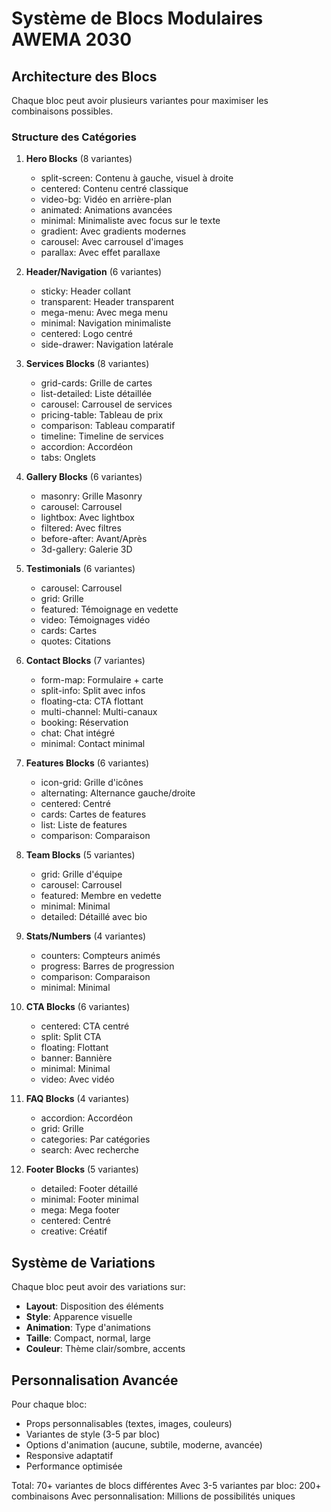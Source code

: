 # Système de Blocs Modulaires AWEMA 2030

## Architecture des Blocs

Chaque bloc peut avoir plusieurs variantes pour maximiser les combinaisons possibles.

### Structure des Catégories

1. **Hero Blocks** (8 variantes)
   - split-screen: Contenu à gauche, visuel à droite
   - centered: Contenu centré classique
   - video-bg: Vidéo en arrière-plan
   - animated: Animations avancées
   - minimal: Minimaliste avec focus sur le texte
   - gradient: Avec gradients modernes
   - carousel: Avec carrousel d'images
   - parallax: Avec effet parallaxe

2. **Header/Navigation** (6 variantes)
   - sticky: Header collant
   - transparent: Header transparent
   - mega-menu: Avec mega menu
   - minimal: Navigation minimaliste
   - centered: Logo centré
   - side-drawer: Navigation latérale

3. **Services Blocks** (8 variantes)
   - grid-cards: Grille de cartes
   - list-detailed: Liste détaillée
   - carousel: Carrousel de services
   - pricing-table: Tableau de prix
   - comparison: Tableau comparatif
   - timeline: Timeline de services
   - accordion: Accordéon
   - tabs: Onglets

4. **Gallery Blocks** (6 variantes)
   - masonry: Grille Masonry
   - carousel: Carrousel
   - lightbox: Avec lightbox
   - filtered: Avec filtres
   - before-after: Avant/Après
   - 3d-gallery: Galerie 3D

5. **Testimonials** (6 variantes)
   - carousel: Carrousel
   - grid: Grille
   - featured: Témoignage en vedette
   - video: Témoignages vidéo
   - cards: Cartes
   - quotes: Citations

6. **Contact Blocks** (7 variantes)
   - form-map: Formulaire + carte
   - split-info: Split avec infos
   - floating-cta: CTA flottant
   - multi-channel: Multi-canaux
   - booking: Réservation
   - chat: Chat intégré
   - minimal: Contact minimal

7. **Features Blocks** (6 variantes)
   - icon-grid: Grille d'icônes
   - alternating: Alternance gauche/droite
   - centered: Centré
   - cards: Cartes de features
   - list: Liste de features
   - comparison: Comparaison

8. **Team Blocks** (5 variantes)
   - grid: Grille d'équipe
   - carousel: Carrousel
   - featured: Membre en vedette
   - minimal: Minimal
   - detailed: Détaillé avec bio

9. **Stats/Numbers** (4 variantes)
   - counters: Compteurs animés
   - progress: Barres de progression
   - comparison: Comparaison
   - minimal: Minimal

10. **CTA Blocks** (6 variantes)
    - centered: CTA centré
    - split: Split CTA
    - floating: Flottant
    - banner: Bannière
    - minimal: Minimal
    - video: Avec vidéo

11. **FAQ Blocks** (4 variantes)
    - accordion: Accordéon
    - grid: Grille
    - categories: Par catégories
    - search: Avec recherche

12. **Footer Blocks** (5 variantes)
    - detailed: Footer détaillé
    - minimal: Footer minimal
    - mega: Mega footer
    - centered: Centré
    - creative: Créatif

## Système de Variations

Chaque bloc peut avoir des variations sur:
- **Layout**: Disposition des éléments
- **Style**: Apparence visuelle
- **Animation**: Type d'animations
- **Taille**: Compact, normal, large
- **Couleur**: Thème clair/sombre, accents

## Personnalisation Avancée

Pour chaque bloc:
- Props personnalisables (textes, images, couleurs)
- Variantes de style (3-5 par bloc)
- Options d'animation (aucune, subtile, moderne, avancée)
- Responsive adaptatif
- Performance optimisée

Total: 70+ variantes de blocs différentes
Avec 3-5 variantes par bloc: 200+ combinaisons
Avec personnalisation: Millions de possibilités uniques